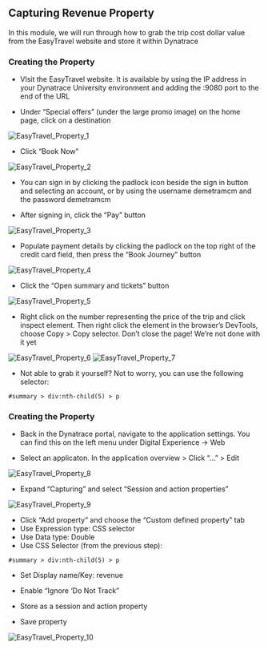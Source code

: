 ## Capturing Revenue Property

In this module, we will run through how to grab the trip cost dollar value from the EasyTravel website and store it within Dynatrace

### Creating the Property

- VIsit the EasyTravel website. It is available by using the IP address in your Dynatrace University environment and adding the :9080 port to the end of the URL

- Under “Special offers” (under the large promo image) on the home page, click on a destination

![EasyTravel_Property_1](../../assets/images/EasyTravel_Property_1.png)

- Click “Book Now”

![EasyTravel_Property_2](../../assets/images/EasyTravel_Property_2.png)

- You can sign in by clicking the padlock icon beside the sign in button and selecting an account, or by using the username demetramcm and the password demetramcm

- After signing in, click the “Pay” button

![EasyTravel_Property_3](../../assets/images/EasyTravel_Property_3.png)

- Populate payment details by clicking the padlock on the top right of the credit card field, then press the “Book Journey” button

![EasyTravel_Property_4](../../assets/images/EasyTravel_Property_4.png)

- Click the “Open summary and tickets” button

![EasyTravel_Property_5](../../assets/images/EasyTravel_Property_5.png)

- Right click on the number representing the price of the trip and click inspect element.  Then right click the element in the browser’s DevTools, choose Copy > Copy selector. Don’t close the page! We’re not done with it yet

![EasyTravel_Property_6](../../assets/images/EasyTravel_Property_6.png)
![EasyTravel_Property_7](../../assets/images/EasyTravel_Property_7.png)

- Not able to grab it yourself? Not to worry, you can use the following selector:
```
#summary > div:nth-child(5) > p
```

### Creating the Property

- Back in the Dynatrace portal, navigate to the application settings. You can find this on the left menu under Digital Experience -> Web

- Select an applicaton. In the application overview > Click “…” > Edit

![EasyTravel_Property_8](../../assets/images/EasyTravel_Property_8.png)

- Expand “Capturing” and select “Session and action properties”

![EasyTravel_Property_9](../../assets/images/EasyTravel_Property_9.png)

- Click “Add property” and choose the “Custom defined property” tab
- Use Expression type: CSS selector
- Use Data type: Double
- Use CSS Selector (from the previous step): 
```
#summary > div:nth-child(5) > p
```
- Set Display name/Key: revenue
- Enable “Ignore ‘Do Not Track”
- Store as a session and action property

- Save property

![EasyTravel_Property_10](../../assets/images/EasyTravel_Property_10.png)